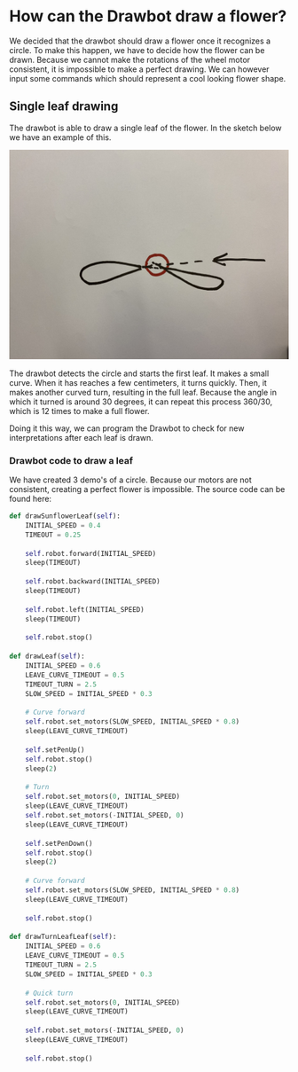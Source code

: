 # How can the Drawbot draw a flower?

We decided that the drawbot should draw a flower once it recognizes a circle. To make this happen, we have to decide how the flower can be drawn. Because we cannot make the rotations of the wheel motor consistent, it is impossible to make a perfect drawing. We can however input some commands which should represent a cool looking flower shape.

## Single leaf drawing

The drawbot is able to draw a single leaf of the flower. In the sketch below we have an example of this.

![Drawbot leaf drawing](../images/drawbot_leaf.jpg)

The drawbot detects the circle and starts the first leaf. It makes a small curve. When it has reaches a few centimeters, it turns quickly. Then, it makes another curved turn, resulting in the full leaf. Because the angle in which it turned is around 30 degrees, it can repeat this process 360/30, which is 12 times to make a full flower.

Doing it this way, we can program the Drawbot to check for new interpretations after each leaf is drawn.

### Drawbot code to draw a leaf

We have created 3 demo's of a circle. Because our motors are not consistent, creating a perfect flower is impossible. The source code can be found here:

```python
def drawSunflowerLeaf(self):
    INITIAL_SPEED = 0.4
    TIMEOUT = 0.25

    self.robot.forward(INITIAL_SPEED)
    sleep(TIMEOUT)

    self.robot.backward(INITIAL_SPEED)
    sleep(TIMEOUT)

    self.robot.left(INITIAL_SPEED)
    sleep(TIMEOUT)

    self.robot.stop()

def drawLeaf(self):
    INITIAL_SPEED = 0.6
    LEAVE_CURVE_TIMEOUT = 0.5
    TIMEOUT_TURN = 2.5
    SLOW_SPEED = INITIAL_SPEED * 0.3

    # Curve forward
    self.robot.set_motors(SLOW_SPEED, INITIAL_SPEED * 0.8)
    sleep(LEAVE_CURVE_TIMEOUT)

    self.setPenUp()
    self.robot.stop()
    sleep(2)

    # Turn
    self.robot.set_motors(0, INITIAL_SPEED)
    sleep(LEAVE_CURVE_TIMEOUT)
    self.robot.set_motors(-INITIAL_SPEED, 0)
    sleep(LEAVE_CURVE_TIMEOUT)

    self.setPenDown()
    self.robot.stop()
    sleep(2)

    # Curve forward
    self.robot.set_motors(SLOW_SPEED, INITIAL_SPEED * 0.8)
    sleep(LEAVE_CURVE_TIMEOUT)

    self.robot.stop()
        
def drawTurnLeafLeaf(self):
    INITIAL_SPEED = 0.6
    LEAVE_CURVE_TIMEOUT = 0.5
    TIMEOUT_TURN = 2.5
    SLOW_SPEED = INITIAL_SPEED * 0.3

    # Quick turn
    self.robot.set_motors(0, INITIAL_SPEED)
    sleep(LEAVE_CURVE_TIMEOUT)

    self.robot.set_motors(-INITIAL_SPEED, 0)
    sleep(LEAVE_CURVE_TIMEOUT)

    self.robot.stop()
```
